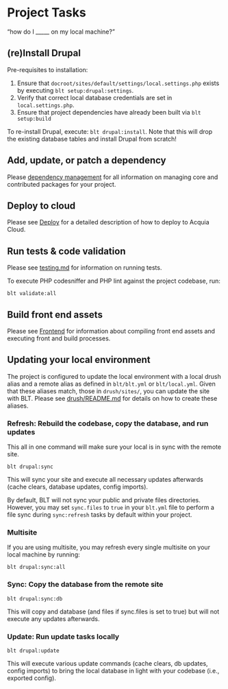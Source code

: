# Project Tasks

“how do I _____ on my local machine?”

## (re)Install Drupal

Pre-requisites to installation:

1. Ensure that `docroot/sites/default/settings/local.settings.php` exists by executing `blt setup:drupal:settings`.
1. Verify that correct local database credentials are set in `local.settings.php`.
1. Ensure that project dependencies have already been built via `blt setup:build`

To re-install Drupal, execute: `blt drupal:install`. Note that this will drop the existing database tables and install Drupal from scratch!

## Add, update, or patch a dependency

Please [dependency management](dependency-management.md) for all information on managing core and contributed packages for your project.

## Deploy to cloud

Please see [Deploy](deploy.md) for a detailed description of how to deploy to Acquia Cloud.

## Run tests & code validation

Please see [testing.md](testing.md) for information on running tests.

To execute PHP codesniffer and PHP lint against the project codebase, run:

    blt validate:all

## Build front end assets

Please see [Frontend](frontend.md) for information about compiling front end assets and executing front and build processes.

## Updating your local environment

The project is configured to update the local environment with a local drush alias and a remote alias as defined in `blt/blt.yml` or `blt/local.yml`. Given that these aliases match, those in `drush/sites/`, you can update the site with BLT. Please see [drush/README.md](../template/drush/README.md) for details on how to create these aliases.

### Refresh: Rebuild the codebase, copy the database, and run updates

This all in one command will make sure your local is in sync with the remote site.

    blt drupal:sync

This will sync your site and execute all necessary updates afterwards (cache clears, database updates, config imports).

By default, BLT will not sync your public and private files directories. However, you may set `sync.files` to `true` in your `blt.yml` file to perform a file sync during `sync:refresh` tasks by default
within your project.

### Multisite

If you are using multisite, you may refresh every single multisite on your local machine by running:

    blt drupal:sync:all

### Sync: Copy the database from the remote site

    blt drupal:sync:db

This will copy and database (and files if sync.files is set to true) but will not execute any updates afterwards.

### Update: Run update tasks locally

    blt drupal:update

This will execute various update commands (cache clears, db updates, config imports) to bring the local database in light with your codebase (i.e., exported config).
